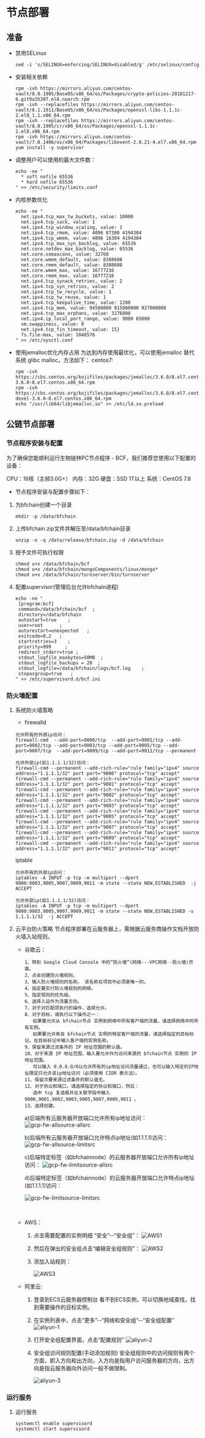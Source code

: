 # 节点部署

## 准备

- 禁用SELinux

  ```
  sed -i 's/SELINUX=enforcing/SELINUX=disabled/g' /etc/selinux/config
  ```
  
  
  
- 安装相关依赖

  ```
  rpm -ivh https://mirrors.aliyun.com/centos-vault/8.0.1905/BaseOS/x86_64/os/Packages/crypto-policies-20181217-6.git9a35207.el8.noarch.rpm
  rpm -ivh --replacefiles https://mirrors.aliyun.com/centos-vault/8.1.1911/BaseOS/x86_64/os/Packages/openssl-libs-1.1.1c-2.el8_1.1.x86_64.rpm
  rpm -ivh --replacefiles https://mirrors.aliyun.com/centos-vault/8.0.1905/cr/x86_64/os/Packages/openssl-1.1.1c-2.el8.x86_64.rpm
  rpm -ivh https://mirrors.aliyun.com/centos-vault/7.0.1406/os/x86_64/Packages/libevent-2.0.21-4.el7.x86_64.rpm
  yum install -y supervisor
  ```

  

- 调整用户可以使用的最大文件数：

  ```
  echo -ne "
    * soft nofile 65536
    * hard nofile 65536
  " >> /etc/security/limits.conf
  ```

  

- 内核参数优化

  ```
  echo -ne "
    net.ipv4.tcp_max_tw_buckets, value: 10000
    net.ipv4.tcp_sack, value: 1
    net.ipv4.tcp_window_scaling, value: 1
    net.ipv4.tcp_rmem, value: 4096 87380 4194304
    net.ipv4.tcp_wmem, value: 4096 16384 4194304
    net.ipv4.tcp_max_syn_backlog, value: 65536
    net.core.netdev_max_backlog, value: 65536
    net.core.somaxconn, value: 32768
    net.core.wmem_default, value: 8388608
    net.core.rmem_default, value: 8388608
    net.core.wmem_max, value: 16777216
    net.core.rmem_max, value: 16777216
    net.ipv4.tcp_synack_retries, value: 2
    net.ipv4.tcp_syn_retries, value: 2
    net.ipv4.tcp_tw_recycle, value: 1
    net.ipv4.tcp_tw_reuse, value: 1
    net.ipv4.tcp_keepalive_time, value: 1200
    net.ipv4.tcp_mem, value: 94500000 915000000 927000000
    net.ipv4.tcp_max_orphans, value: 3276800
    net.ipv4.ip_local_port_range, value: 9000 65000
    vm.swappiness, value: 0
    net.ipv4.tcp_fin_timeout, value: 15}
    fs.file-max, value: 1048576
  " >> /etc/sysctl.conf
  ```

 

- 使用jemalloc优化内存占用 
  为达到内存使用最优化，可以使用jemalloc 替代系统 glibc malloc，方法如下：
  centos7:

  ```
  rpm -ivh https://cbs.centos.org/kojifiles/packages/jemalloc/3.6.0/8.el7.centos/x86_64/jemalloc-3.6.0-8.el7.centos.x86_64.rpm
  rpm -ivh https://cbs.centos.org/kojifiles/packages/jemalloc/3.6.0/8.el7.centos/x86_64/jemalloc-devel-3.6.0-8.el7.centos.x86_64.rpm
  echo "/usr/lib64/libjemalloc.so" >> /etc/ld.so.preload
  ```

  

 

## 公链节点部署

### 节点程序安装与配置

为了确保您能顺利运行生物链林PC节点程序 - BCF，我们推荐您使用以下配置的设备： 

  CPU：16核（主频3.0G+）
  内存：32G
  硬盘：SSD 1T以上
  系统：CentOS 7.8


- 节点程序安装与配置步骤如下：   

1. 为bfchain创建一个目录

   ```
   mkdir -p /data/bfchain
   ```

   

2. 上传bfchain.zip文件并解压至/data/bfchain目录

   ```
   unzip -o -q /data/release/bfchain.zip -d /data/bfchain
   ```

   

3. 授予文件可执行权限

   ```
   chmod u+x /data/bfchain/bcf
   chmod u+x /data/bfchain/mongoComponents/linux/mongo*
   chmod u+x /data/bfchain/turnserver/bin/turnserver
   ```

   

4. 配置supervisor(管理后台允许bfchain进程)

   ```
   echo -ne "
   	[program:bcf]	
   	command=/data/bfchain/bcf  ; 
   	directory=/data/bfchain
   	autostart=true    ; 
   	user=root      ;
   	autorestart=unexpected   ;
   	exitcode=0,2   ;
   	startretries=3    ;
   	priority=999     ;
   	redirect_stderr=true ;
   	stdout_logfile_maxbytes=50MB  ;
   	stdout_logfile_backups = 20  ;
   	stdout_logfile=/data/bfchain/logs/bcf.log    ;
   	stopasgroup=true   ;
   " >> /etc/supervisord.d/bcf.ini
   ```

### 防火墙配置 

1. 系统防火墙策略
   
   - firewalld
   
   ```
   允许所有的外部ip访问：
   firewall-cmd  --add-port=9000/tcp  --add-port=9001/tcp --add-port=9002/tcp --add-port=9003/tcp --add-port=9005/tcp --add-port=9007/tcp  --add-port=9009/tcp --add-port=9011/tcp --permanent
   
   允许外部ip(如1.1.1.1/32)访问：
   firewall-cmd --permanent --add-rich-rule="rule family="ipv4" source address="1.1.1.1/32" port port="9000" protocol="tcp" accept"
   firewall-cmd --permanent --add-rich-rule="rule family="ipv4" source address="1.1.1.1/32" port port="9001" protocol="tcp" accept"
   firewall-cmd --permanent --add-rich-rule="rule family="ipv4" source address="1.1.1.1/32" port port="9002" protocol="tcp" accept"
   firewall-cmd --permanent --add-rich-rule="rule family="ipv4" source address="1.1.1.1/32" port port="9003" protocol="tcp" accept"
   firewall-cmd --permanent --add-rich-rule="rule family="ipv4" source address="1.1.1.1/32" port port="9005" protocol="tcp" accept"
   firewall-cmd --permanent --add-rich-rule="rule family="ipv4" source address="1.1.1.1/32" port port="9007" protocol="tcp" accept"
   firewall-cmd --permanent --add-rich-rule="rule family="ipv4" source address="1.1.1.1/32" port port="9009" protocol="tcp" accept"
   firewall-cmd --permanent --add-rich-rule="rule family="ipv4" source address="1.1.1.1/32" port port="9011" protocol="tcp" accept"
   ```
   
   iptable
   
   ```
   允许所有的外部ip访问：
   iptables -A INPUT -p tcp -m multiport --dport 9000:9003,9005,9007,9009,9011 -m state --state NEW,ESTABLISHED  -j ACCEPT
   
   允许外部ip(如1.1.1.1/32)访问：
   iptables -A INPUT -p tcp -m multiport --dport 9000:9003,9005,9007,9009,9011 -m state --state NEW,ESTABLISHED -s 1.1.1.1/32  -j ACCEPT
   ```
   
   
   
2. 云平台防火策略
   节点程序部署在云服务器上，需根据云服务商操作文档开放防火墙入站规则。

   - 谷歌云：

     ```
     1、转到 Google Cloud Console 中的“防火墙”(网络---VPC网络--防火墙)页面。
     2、点击创建防火墙规则。
     3、输入防火墙规则的名称。 该名称在项目中必须是唯一的。
     4、指定要实行防火墙规则的网络。
     5、指定规则的优先级。
     6、选择入站作为流量方向。
     7、对于对匹配项执行的操作，选择允许。
     8、对于目标，请执行以下操作之一：
     	如果要允许从 bfchain节点 实例到网络中所有客户端的流量，请选择网络中的所有实例。
     	如果要允许来自 bfchain节点 实例的特定客户端的流量，请选择指定的目标标记。在目标标记中输入客户端的实例名称。
     9、保留来源过滤条件的 IP 地址范围的默认值。
     10、对于来源 IP 地址范围，输入要允许作为访问来源的 bfchain节点 实例的 IP 地址范围。
     	可以输入 0.0.0.0/0以允许所有的ip地址访问流量通过，也可以输入特定的IP地址限定只允许该ip地址访问（必须使用 CIDR 表示法）。
     11、保留次要来源过滤条件的默认值无。
     12、对于协议和端口，请选择指定的协议和端口，然后：
     	选中 tcp 复选框并在关联字段中输入 9000,9001,9002,9003,9005,9007,9009,9011 。
     13、选择创建。
     ```

     a)后端所有云服务器开放端口允许所有ip地址访问：
     ![gcp-fw-allsource-allsrc](./images/gcp-fw-allsource-allsrc.png)

     b)后端所有云服务器开放端口允许特点ip地址(如1.1.1.1)访问：
     ![gcp-fw-allsource-limitsrc](./images/gcp-fw-allsource-limitsrc.png)

     c)后端特定标签（如bfchainnode）的云服务器开放端口允许所有ip地址访问：
     ![gcp-fw-limitsource-allsrc](./images/gcp-fw-limitsource-allsrc.png)

     d)后端特定标签（如bfchainnode）的云服务器开放端口允许特点ip地址(如1.1.1.1)访问：

     ![gcp-fw-limitsource-limitsrc](./images/gcp-fw-limitsource-limitsrc.png)
     

   

   ​	

   - AWS：

     1. 点击需要配置的实例明细 “安全”--“安全组”：
        ![AWS1](./images/AWS1.png)

     2. 然后在弹出的安全组点击“编辑安全组规则”：
        ![AWS2](./images/AWS2.png)

     3. 添加入站规则：

        ![AWS3](./images/AWS3.png)

     

   - 阿里云:

     1. 登录到ECS云服务器控制台
        看不到ECS实例，可以切换地域查找，找到需要操作的目标实例。

     2. 在实例列表中，点击“更多”--“网络和安全组”--“安全组配置”
        ![aliyun-1](./images/aliyun-1.png)

     3. 打开安全组配置界面，点击“配置规则”
        ![aliyun-2](./images/aliyun-2.png)

     4. 安全组访问规则配置(手动添加规则)
        安全组规则中的访问规则有两个方面，即入方向和出方向，入方向是指用户访问服务器的方向，出方向是指云服务器向外访问一般不做限制。

        ![aliyun-3](./images/aliyun-3.png)

   

   
   
   
### 运行服务   

1. 运行服务

   ```
   systemctl enable supervisord
   systemctl start supervisord
   ```

   


   

 







 



 

 